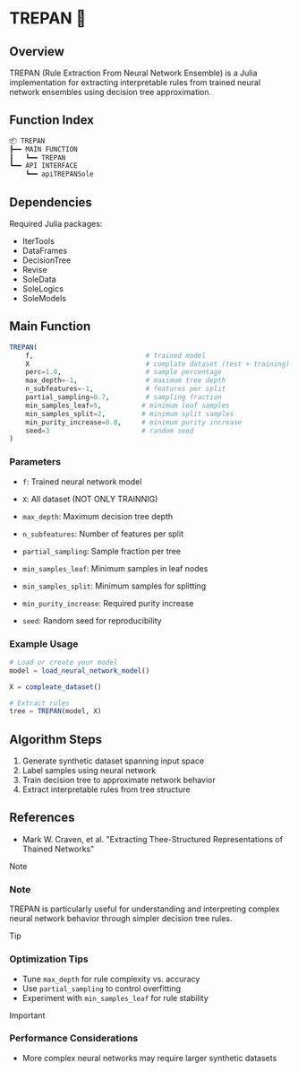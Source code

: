 # TREPAN 🧠

## Overview

TREPAN (Rule Extraction From Neural Network Ensemble) is a Julia implementation for extracting interpretable rules from trained neural network ensembles using decision tree approximation.

## Function Index

```.jl
📦 TREPAN
┣━━ MAIN FUNCTION
┃   ┗━━ TREPAN
┗━━ API INTERFACE
    ┗━━ apiTREPANSole
```

## Dependencies

Required Julia packages:
- IterTools
- DataFrames
- DecisionTree
- Revise
- SoleData
- SoleLogics
- SoleModels

## Main Function

```julia
TREPAN(
    f,                            # trained model
    X                             # complate dataset (test + training)
    perc=1.0,                     # sample percentage
    max_depth=-1,                 # maximum tree depth
    n_subfeatures=-1,             # features per split
    partial_sampling=0.7,         # sampling fraction
    min_samples_leaf=5,          # minimum leaf samples
    min_samples_split=2,         # minimum split samples
    min_purity_increase=0.0,     # minimum purity increase
    seed=3                       # random seed
)
```

### Parameters
- `f`: Trained neural network model
- `X`: All dataset (NOT ONLY TRAINNIG)

- `max_depth`: Maximum decision tree depth
- `n_subfeatures`: Number of features per split
- `partial_sampling`: Sample fraction per tree
- `min_samples_leaf`: Minimum samples in leaf nodes
- `min_samples_split`: Minimum samples for splitting
- `min_purity_increase`: Required purity increase
- `seed`: Random seed for reproducibility

### Example Usage

```julia
# Load or create your model
model = load_neural_network_model()

X = compleate_dataset()

# Extract rules
tree = TREPAN(model, X)
```

## Algorithm Steps

1. Generate synthetic dataset spanning input space
2. Label samples using neural network
3. Train decision tree to approximate network behavior
4. Extract interpretable rules from tree structure

## References

- Mark W. Craven, et al. "Extracting Thee-Structured Representations of Thained Networks"

> [!NOTE]
> ### Note
> TREPAN is particularly useful for understanding and interpreting complex neural network behavior through simpler decision tree rules.

> [!TIP]
> ### Optimization Tips
> - Tune `max_depth` for rule complexity vs. accuracy
> - Use `partial_sampling` to control overfitting
> - Experiment with `min_samples_leaf` for rule stability

> [!IMPORTANT]
> ### Performance Considerations
- More complex neural networks may require larger synthetic datasets